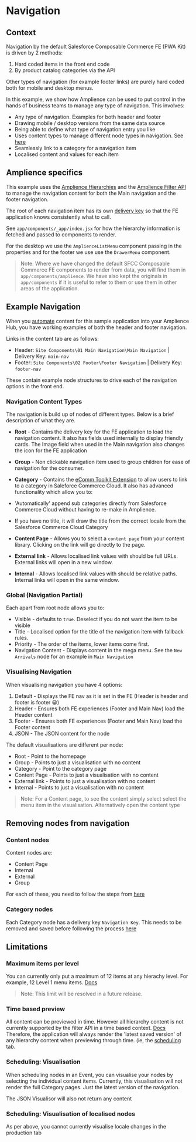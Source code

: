 # Navigation

## Context
Navigation by the default Salesforce Composable Commerce FE (PWA Kit) is driven by 2 methods:
1. Hard coded items in the front end code
2. By product catalog categories via the API

Other types of navigation (for example footer links) are purely hard coded both for mobile and desktop menus.

In this example, we show how Amplience can be used to put control in the hands of business teams to manage any type of navigation. This involves:

* Any type of navigation. Examples for both header and footer
* Drawing mobile / desktop versions from the same data source
* Being able to define what type of navigation entry you like
* Uses content types to manage different node types in navigation. See [here](./amplience-components-list.md)
* Seamlessly link to a category for a navigation item
* Localised content and values for each item

## Amplience specifics

This example uses the [Amplience Hierarchies](https://amplience.com/docs/development/hierarchies/readme.html) and the [Amplience Filter API](https://amplience.com/docs/development/contentdelivery/filterapiintro.html#introducing-the-filter-api) to manage the navigation content for both the Main navigation and the footer navigation.

The root of each navigation item has its own [delivery key](https://amplience.com/docs/development/delivery-keys/readme.html) so that the FE application knows consistently what to call.

See `app/components/_app/index.jsx` for how the hierarchy information is fetched and passed to components to render.

For the desktop we use the `AmplienceListMenu` component passing in the properties and for the footer we use use the `DrawerMenu` component.

> Note: Where we have changed the default SFCC Composable Commerce FE components to render from data, you will find them in `app/components/amplience`. We have also kept the originals in `app/components` if it is useful to refer to them or use them in other areas of the application.

## Example Navigation

When you [automate](./automation.md) content for this sample application into your Amplience Hub, you have working examples of both the header and footer navigation.

Links in the content tab are as follows:
 * Header: `Site Components\01 Main Navigation\Main Navigation` | Delivery Key: `main-nav`
 * Footer: `Site Components\02 Footer\Footer Navigation` | Delivery Key: `footer-nav`

 These contain example node structures to drive each of the navigation options in the front end.

### Navigation Content Types
The navigation is build up of nodes of different types. Below is a brief description of what they are.

* **Root** - Contains the delivery key for the FE application to load the navigation content. It also has fields used internally to display friendly cards. The Image field when used in the Main navigation also changes the icon for the FE application

* **Group** - Non clickable navigation item used to group children for ease of navigation for the consumer.

* **Category** - Contains the [eComm Toolkit Extension](https://github.com/amplience/dc-extension-ecomm-toolkit) to allow users to link to a category in Saleforce Commerce Cloud. It also has advanced functionality which allow you to:
*  'Automatically' append sub categories directly from Salesforce Commerce Cloud without having to re-make in Amplience.
* If you have no title, it will draw the title from the correct locale from the Salesforce Commerce Cloud Category

* **Content Page** - Allows you to select a `content page` from your content library. Clicking on the link will go directly to the page.

* **External link** - Allows localised link values with should be full URLs. External links will open in a new window.

* **Internal** - Allows localised link values with should be relative paths. Internal links will open in the same window.

### Global (Navigation Partial)

Each apart from root node allows you to:
* Visible - defaults to `true`. Deselect if you do not want the item to be visible
* Title - Localised option for the title of the navigation item with fallback rules.
* Priority - The order of the items, lower items come first.
* Navigation Content - Displays content in the mega menu. See the `New Arrivals` node for an example in `Main Navigation`

### Visualising Navigation

When visualising navigation you have 4 options:
1. Default - Displays the FE nav as it is set in the FE (Header is header and footer is footer 😀)
2. Header - Ensures both FE experiences (Footer and Main Nav) load the Header content
3. Footer - Ensures both FE experiences (Footer and Main Nav) load the Footer content
4. JSON - The JSON content for the node

The default visualisations are different per node:

* Root - Point to the homepage
* Group - Points to just a visualisation with no content
* Category - Point to the category page
* Content Page - Points to just a visualisation with no content
* External link - Points to just a visualisation with no content
* Internal - Points to just a visualisation with no content

> Note: For a Content page, to see the content simply select select the menu item in the visualisation. Alternatively open the content type


## Removing nodes from navigation

### Content nodes
Content nodes are:
* Content Page
* Internal
* External
* Group

For each of these, you need to follow the steps from [here](https://amplience.com/docs/development/hierarchies/usinghierarchies.html#removingnode)

### Category nodes
Each Category node has a delivery key `Navigation Key`. This needs to be removed and saved before following the process [here](https://amplience.com/docs/development/hierarchies/usinghierarchies.html#removingnode)



## Limitations

### Maximum items per level
You can currently only put a maximum of 12 items at any hierachy level. For example, 12 Level 1 menu items.
[Docs](https://amplience.com/docs/development/limits.html#filterapi)
> Note: This limit will be resolved in a future release.

### Time based preview
All content can be previewed in time. However all hierarchy content is not currently supported by the filter API in a time based context.
[Docs](https://amplience.com/docs/development/contentdelivery/filterandsort.html#virtualstaging)
Therefore, the application will always render the 'latest saved version' of any hierarchy content when previewing through time. (ie, the [scheduling](https://amplience.com/docs/planning/readme.html) tab.


### Scheduling: Visualisation
When scheduling nodes in an Event, you can visualise your nodes by selecting the individual content items.
Currently, this visualisation will not render the full Category pages. Just the latest version of the navigation.

The JSON Visualisor will also not return any content

### Scheduling: Visualisation of localised nodes
As per above, you cannot currently visualise locale changes in the production tab








